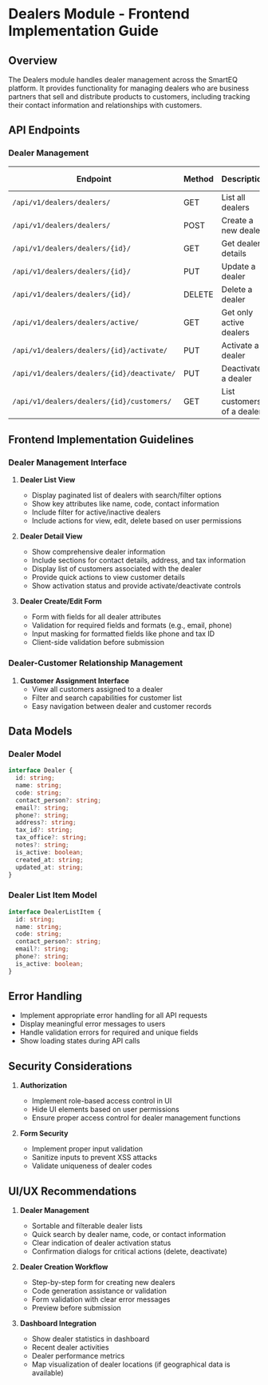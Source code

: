 # Dealers Module - Frontend Implementation Guide

## Overview

The Dealers module handles dealer management across the SmartEQ platform. It provides functionality for managing dealers who are business partners that sell and distribute products to customers, including tracking their contact information and relationships with customers.

## API Endpoints

### Dealer Management

| Endpoint | Method | Description | Request Body | Response |
|----------|--------|-------------|--------------|----------|
| `/api/v1/dealers/dealers/` | GET | List all dealers | None | List of dealers |
| `/api/v1/dealers/dealers/` | POST | Create a new dealer | Dealer object | Created dealer |
| `/api/v1/dealers/dealers/{id}/` | GET | Get dealer details | None | Dealer details |
| `/api/v1/dealers/dealers/{id}/` | PUT | Update a dealer | Dealer object | Updated dealer |
| `/api/v1/dealers/dealers/{id}/` | DELETE | Delete a dealer | None | Success message |
| `/api/v1/dealers/dealers/active/` | GET | Get only active dealers | None | List of active dealers |
| `/api/v1/dealers/dealers/{id}/activate/` | PUT | Activate a dealer | None | Updated dealer |
| `/api/v1/dealers/dealers/{id}/deactivate/` | PUT | Deactivate a dealer | None | Updated dealer |
| `/api/v1/dealers/dealers/{id}/customers/` | GET | List customers of a dealer | None | List of customers |

## Frontend Implementation Guidelines

### Dealer Management Interface

1. **Dealer List View**
   - Display paginated list of dealers with search/filter options
   - Show key attributes like name, code, contact information
   - Include filter for active/inactive dealers
   - Include actions for view, edit, delete based on user permissions

2. **Dealer Detail View**
   - Show comprehensive dealer information
   - Include sections for contact details, address, and tax information
   - Display list of customers associated with the dealer
   - Provide quick actions to view customer details
   - Show activation status and provide activate/deactivate controls

3. **Dealer Create/Edit Form**
   - Form with fields for all dealer attributes
   - Validation for required fields and formats (e.g., email, phone)
   - Input masking for formatted fields like phone and tax ID
   - Client-side validation before submission

### Dealer-Customer Relationship Management

1. **Customer Assignment Interface**
   - View all customers assigned to a dealer
   - Filter and search capabilities for customer list
   - Easy navigation between dealer and customer records

## Data Models

### Dealer Model

```typescript
interface Dealer {
  id: string;
  name: string;
  code: string;
  contact_person?: string;
  email?: string;
  phone?: string;
  address?: string;
  tax_id?: string;
  tax_office?: string;
  notes?: string;
  is_active: boolean;
  created_at: string;
  updated_at: string;
}
```

### Dealer List Item Model

```typescript
interface DealerListItem {
  id: string;
  name: string;
  code: string;
  contact_person?: string;
  email?: string;
  phone?: string;
  is_active: boolean;
}
```

## Error Handling

- Implement appropriate error handling for all API requests
- Display meaningful error messages to users
- Handle validation errors for required and unique fields
- Show loading states during API calls

## Security Considerations

1. **Authorization**
   - Implement role-based access control in UI
   - Hide UI elements based on user permissions
   - Ensure proper access control for dealer management functions

2. **Form Security**
   - Implement proper input validation
   - Sanitize inputs to prevent XSS attacks
   - Validate uniqueness of dealer codes

## UI/UX Recommendations

1. **Dealer Management**
   - Sortable and filterable dealer lists
   - Quick search by dealer name, code, or contact information
   - Clear indication of dealer activation status
   - Confirmation dialogs for critical actions (delete, deactivate)

2. **Dealer Creation Workflow**
   - Step-by-step form for creating new dealers
   - Code generation assistance or validation
   - Form validation with clear error messages
   - Preview before submission

3. **Dashboard Integration**
   - Show dealer statistics in dashboard
   - Recent dealer activities
   - Dealer performance metrics
   - Map visualization of dealer locations (if geographical data is available)